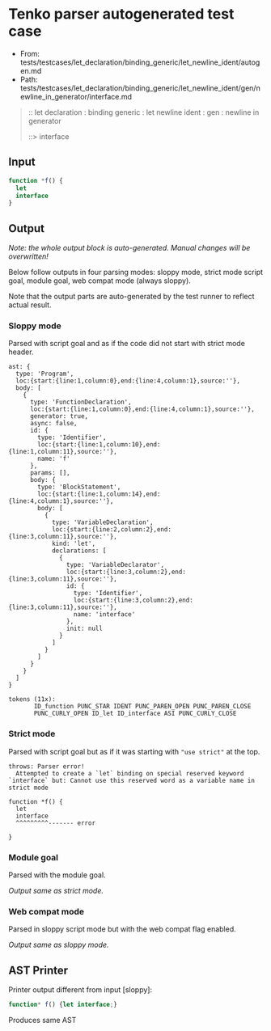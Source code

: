 # Tenko parser autogenerated test case

- From: tests/testcases/let_declaration/binding_generic/let_newline_ident/autogen.md
- Path: tests/testcases/let_declaration/binding_generic/let_newline_ident/gen/newline_in_generator/interface.md

> :: let declaration : binding generic : let newline ident : gen : newline in generator
>
> ::> interface

## Input


`````js
function *f() {
  let
  interface
}
`````

## Output

_Note: the whole output block is auto-generated. Manual changes will be overwritten!_

Below follow outputs in four parsing modes: sloppy mode, strict mode script goal, module goal, web compat mode (always sloppy).

Note that the output parts are auto-generated by the test runner to reflect actual result.

### Sloppy mode

Parsed with script goal and as if the code did not start with strict mode header.

`````
ast: {
  type: 'Program',
  loc:{start:{line:1,column:0},end:{line:4,column:1},source:''},
  body: [
    {
      type: 'FunctionDeclaration',
      loc:{start:{line:1,column:0},end:{line:4,column:1},source:''},
      generator: true,
      async: false,
      id: {
        type: 'Identifier',
        loc:{start:{line:1,column:10},end:{line:1,column:11},source:''},
        name: 'f'
      },
      params: [],
      body: {
        type: 'BlockStatement',
        loc:{start:{line:1,column:14},end:{line:4,column:1},source:''},
        body: [
          {
            type: 'VariableDeclaration',
            loc:{start:{line:2,column:2},end:{line:3,column:11},source:''},
            kind: 'let',
            declarations: [
              {
                type: 'VariableDeclarator',
                loc:{start:{line:3,column:2},end:{line:3,column:11},source:''},
                id: {
                  type: 'Identifier',
                  loc:{start:{line:3,column:2},end:{line:3,column:11},source:''},
                  name: 'interface'
                },
                init: null
              }
            ]
          }
        ]
      }
    }
  ]
}

tokens (11x):
       ID_function PUNC_STAR IDENT PUNC_PAREN_OPEN PUNC_PAREN_CLOSE
       PUNC_CURLY_OPEN ID_let ID_interface ASI PUNC_CURLY_CLOSE
`````

### Strict mode

Parsed with script goal but as if it was starting with `"use strict"` at the top.

`````
throws: Parser error!
  Attempted to create a `let` binding on special reserved keyword `interface` but: Cannot use this reserved word as a variable name in strict mode

function *f() {
  let
  interface
  ^^^^^^^^^------- error

}
`````


### Module goal

Parsed with the module goal.

_Output same as strict mode._

### Web compat mode

Parsed in sloppy script mode but with the web compat flag enabled.

_Output same as sloppy mode._

## AST Printer

Printer output different from input [sloppy]:

````js
function* f() {let interface;}
````

Produces same AST
